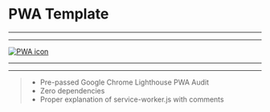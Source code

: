 # PWA Template
<hr>
<hr>

[![PWA icon](https://developer.mozilla.org/en-US/docs/Web/Progressive_web_apps/pwa.png "MDN Documentation")](https://developer.mozilla.org/en-US/docs/Web/Progressive_web_apps)

<hr>
<hr>

>- Pre-passed Google Chrome Lighthouse PWA Audit
>- Zero dependencies
>- Proper explanation of service-worker.js with comments